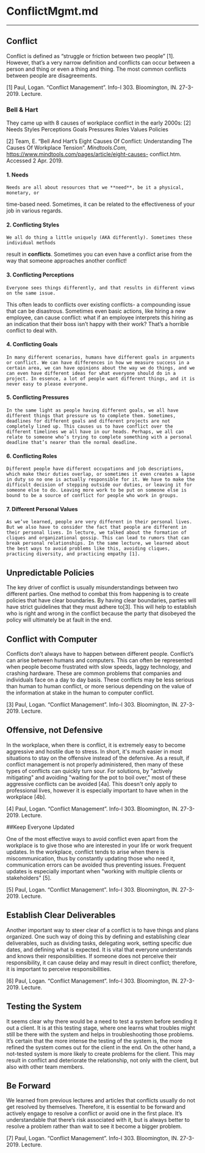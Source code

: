 # ConflictMgmt.md
---

## Conflict
Conflict is defined as “struggle or friction between two people” [1]. However, that’s a very 
narrow definition and conflicts can occur between a person and thing or even a thing and thing. 
The most common conflicts between people are disagreements.

[1] Paul, Logan. “Conflict Management”. Info-I 303. Bloomington, IN. 27-3-2019. Lecture.

### Bell & Hart
They came up with 8 causes of workplace conflict in the early 2000s: [2]
Needs
Styles
Perceptions
Goals
Pressures
Roles
Values
Policies

[2] Team, E. “Bell And Hart’s Eight Causes Of Conflict: Understanding The Causes Of 
Workplace Tension”. *Mindtools.Com*, https://www.mindtools.com/pages/article/eight-causes-
conflict.htm. Accessed 2 Apr. 2019.

#### 1. Needs
    Needs are all about resources that we **need**, be it a physical, monetary, or 
time-based need. Sometimes, it can be related to the effectiveness of your job in various 
regards.

#### 2. Conflicting Styles
    We all do thing a little uniquely (AKA differently). Sometimes these individual methods 
result in **conflicts**. Sometimes you can even have a conflict arise from the way that someone 
approaches another conflict!

#### 3. Conflicting Perceptions
    Everyone sees things differently, and that results in different views on the same issue. 
This often leads to conflicts over existing conflicts- a compounding issue that can be 
disastrous. Sometimes even basic actions, like hiring a new employee, can cause conflict: what 
if an employee interprets this hiring as an indication that their boss isn’t happy with their 
work? That’s a horrible conflict to deal with. 

#### 4. Conflicting Goals
	In many different scenarios, humans have different goals in arguments or conflict. We can have differences in how we measure success in a certain area, we can have opinions about the way we do things, and we can even have different ideas for what everyone should do in a project. In essence, a lot of people want different things, and it is never easy to please everyone. 

#### 5. Conflicting Pressures
	In the same light as people having different goals, we all have different things that pressure us to complete them. Sometimes, deadlines for different goals and different projects are not completely lined up. This causes us to have conflict over the different timelines we all have in our heads. Perhaps, we all can relate to someone who’s trying to complete something with a personal deadline that’s nearer than the normal deadline.

#### 6. Conflicting Roles
	Different people have different occupations and job descriptions, which make their duties overlap, or sometimes it even creates a lapse in duty so no one is actually responsible for it. We have to make the difficult decision of stepping outside our duties, or leaving it for someone else to do. Leaving more work to be put on someone else is bound to be a source of conflict for people who work in groups.

#### 7. Different Personal Values
	As we’ve learned, people are very different in their personal lives. But we also have to consider the fact that people are different in their personal lives. In lecture, we talked about the formation of cliques and organizational gossip. This can lead to rumors that can break personal relationships. In the same lecture, we learned about the best ways to avoid problems like this, avoiding cliques, practicing diversity, and practicing empathy [1].

## Unpredictable Policies

The key driver of conflict is usually misunderstandings between two different parties. One method to combat this from happening is to create policies that have clear boundaries. By having clear boundaries, parties will have strict guidelines that they must adhere to[3]. This will help to establish who is right and wrong in the conflict because the party that disobeyed the policy will ultimately be at fault in the end.

## Conflict with Computer

Conflicts don’t always have to happen between different people. Conflict’s can arise between humans and computers. This can often be represented when people become frustrated with slow speeds, laggy technology, and crashing hardware. These are common problems that companies and individuals face on a day to day basis. These conflicts may be less serious than human to human conflict, or more serious depending on the value of the information at stake in the human to computer conflict. 

[3] Paul, Logan. “Conflict Management”. Info-I 303. Bloomington, IN. 27-3-2019. Lecture.

## Offensive, not Defensive

In the workplace, when there is conflict, it is extremely easy to become aggressive and hostile due to stress. In short, it's much easier in most situations to stay on the offensive instead of the defensive. As a result, if conflict management is not properly administered, then many of these types of conflicts can quickly turn sour. For solutions, by "actively mitigating" and avoiding "waiting for the pot to boil over," most of these aggressive conflicts can be avoided [4a]. This doesn't only apply to professional lives, however it is especially important to have when in the workplace [4b].


[4] Paul, Logan. “Conflict Management”. Info-I 303. Bloomington, IN. 27-3-2019. Lecture.

##Keep Everyone Updated

One of the most effective ways to avoid conflict even apart from the workplace is to give those who are interested in your life or work frequent updates. In the workplace, conflict tends to arise when there is miscommunication, thus by constantly updating those who need it, communication errors can be avoided thus preventing issues. Frequent updates is especially important when "working with multiple clients or stakeholders" [5].

[5] Paul, Logan. “Conflict Management”. Info-I 303. Bloomington, IN. 27-3-2019. Lecture.


## Establish Clear Deliverables

Another important way to steer clear of a conflict is to have things and plans organized. One such way of doing this by defining and establishing clear deliverables, such as dividing tasks, delegating work, setting specific due dates, and defining what is expected. It is vital that everyone understands and knows their responsibilities. If someone does not perceive their responsibility, it can cause delay and may result in direct conflict; therefore, it is important to perceive responsibilities.

[6] Paul, Logan. “Conflict Management”. Info-I 303. Bloomington, IN. 27-3-2019. Lecture.

## Testing the System

It seems clear why there would be a need to test a system before sending it out a client. It is at this testing stage, where one learns what troubles might still be there with the system and helps in troubleshooting those problems. It’s certain that the more intense the testing of the system is, the more refined the system comes out for the client in the end. 
On the other hand, a not-tested system is more likely to create problems for the client. This may result in conflict and deteriorate the relationship, not only with the client, but also with other team members.

## Be Forward

We learned from previous lectures and articles that conflicts usually do not get resolved by themselves. Therefore, it is essential to be forward and actively engage to resolve a conflict or avoid one in the first place. 
It’s understandable that there’s risk associated with it, but is always better to resolve a problem rather than wait to see it become a bigger problem.

[7] Paul, Logan. “Conflict Management”. Info-I 303. Bloomington, IN. 27-3-2019. Lecture.

